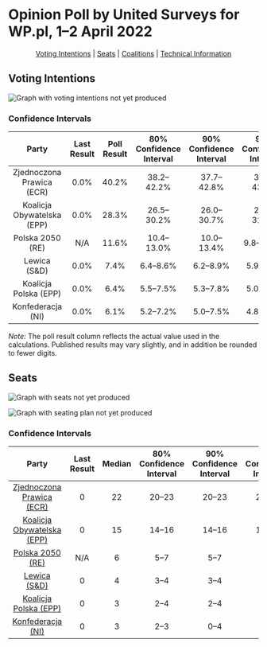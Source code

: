 # Opinion Poll by United Surveys for WP.pl, 1–2 April 2022

<p align="center"><a href="#voting-intentions">Voting Intentions</a> | <a href="#seats">Seats</a> | <a href="#coalitions">Coalitions</a> | <a href="#technical-information">Technical Information</a></p>

## Voting Intentions

![Graph with voting intentions not yet produced](2022-04-02-UnitedSurveys.png "Voting Intentions")

### Confidence Intervals

| Party | Last Result | Poll Result | 80% Confidence Interval | 90% Confidence Interval | 95% Confidence Interval | 99% Confidence Interval |
|:-----:|:-----------:|:-----------:|:-----------------------:|:-----------------------:|:-----------------------:|:-----------------------:|
| Zjednoczona Prawica (ECR) | 0.0% | 40.2% | 38.2–42.2% |37.7–42.8% |37.2–43.3% |36.3–44.2% |
| Koalicja Obywatelska (EPP) | 0.0% | 28.3% | 26.5–30.2% |26.0–30.7% |25.6–31.2% |24.8–32.1% |
| Polska 2050 (RE) | N/A | 11.6% | 10.4–13.0% |10.0–13.4% |9.8–13.7% |9.2–14.4% |
| Lewica (S&D) | 0.0% | 7.4% | 6.4–8.6% |6.2–8.9% |5.9–9.2% |5.5–9.8% |
| Koalicja Polska (EPP) | 0.0% | 6.4% | 5.5–7.5% |5.3–7.8% |5.0–8.1% |4.6–8.7% |
| Konfederacja (NI) | 0.0% | 6.1% | 5.2–7.2% |5.0–7.5% |4.8–7.8% |4.4–8.3% |

*Note:* The poll result column reflects the actual value used in the calculations. Published results may vary slightly, and in addition be rounded to fewer digits.

## Seats

![Graph with seats not yet produced](2022-04-02-UnitedSurveys-seats.png "Seats")

![Graph with seating plan not yet produced](2022-04-02-UnitedSurveys-seating-plan.png "Seating Plan")

### Confidence Intervals

| Party | Last Result | Median | 80% Confidence Interval | 90% Confidence Interval | 95% Confidence Interval | 99% Confidence Interval |
|:-----:|:-----------:|:------:|:-----------------------:|:-----------------------:|:-----------------------:|:-----------------------:|
| <a href="#zjednoczona-prawica-(ecr)">Zjednoczona Prawica (ECR)</a> | 0 | 22 | 20–23 |20–23 |20–24 |19–24 |
| <a href="#koalicja-obywatelska-(epp)">Koalicja Obywatelska (EPP)</a> | 0 | 15 | 14–16 |14–16 |13–17 |13–17 |
| <a href="#polska-2050-(re)">Polska 2050 (RE)</a> | N/A | 6 | 5–7 |5–7 |5–7 |5–8 |
| <a href="#lewica-(s&d)">Lewica (S&D)</a> | 0 | 4 | 3–4 |3–4 |3–5 |3–5 |
| <a href="#koalicja-polska-(epp)">Koalicja Polska (EPP)</a> | 0 | 3 | 2–4 |2–4 |2–4 |0–4 |
| <a href="#konfederacja-(ni)">Konfederacja (NI)</a> | 0 | 3 | 2–3 |0–4 |0–4 |0–4 |

